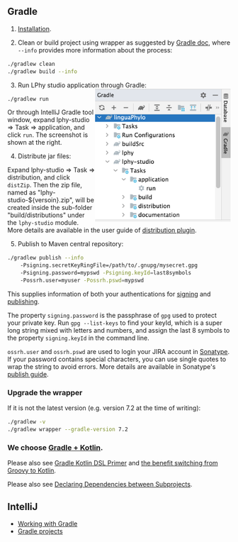 
## Gradle

1. [Installation](https://gradle.org/install/).

2. Clean or build project using wrapper as suggested by
[Gradle doc](https://docs.gradle.org/current/userguide/gradle_wrapper.html#sec:upgrading_wrapper),
where `--info` provides more information about the process:

```bash
./gradlew clean
./gradlew build --info
```

3. Run LPhy studio application through Gradle:
<a href="./Gradle-run.png"><img src="Gradle-run.png" align="right" height="300" ></a>

```bash
./gradlew run
```

Or through IntelliJ Gradle tool window, expand lphy-studio => Task => application,
and click `run`. The screenshot is shown at the right.

4. Distribute jar files:

Expand lphy-studio => Task => distribution, and click `distZip`.
Then the zip file, named as "lphy-studio-${versoin}.zip", will be created
inside the sub-folder "build/distributions" under the `lphy-studio` module.
More details are available in the user guide of
[distribution plugin](https://docs.gradle.org/current/userguide/distribution_plugin.html).

5. Publish to Maven central repository:

```bash
./gradlew publish --info 
    -Psigning.secretKeyRingFile=/path/to/.gnupg/mysecret.gpg 
    -Psigning.password=mypswd -Psigning.keyId=last8symbols 
    -Possrh.user=myuser -Possrh.pswd=mypswd
```

This supplies information of both your authentications for
[signing](https://docs.gradle.org/current/userguide/signing_plugin.html#sec:signatory_credentials)
and [publishing](https://docs.gradle.org/current/userguide/publishing_maven.html).

The property `signing.password` is the passphrase of `gpg` used to protect your private key.
Run `gpg --list-keys` to find your keyId, which is a super long string 
mixed with letters and numbers, and assign the last 8 symbols to 
the property `signing.keyId` in the command line.

`ossrh.user` and `ossrh.pswd` are used to login your JIRA account in
[Sonatype](https://central.sonatype.org/publish/publish-guide/).
If your password contains special characters, 
you can use single quotes to wrap the string to avoid errors.
More details are available in Sonatype's
[publish guide](https://central.sonatype.org/publish/publish-guide/).


### Upgrade the wrapper 

If it is not the latest version (e.g. version 7.2 at the time of writing):

```bash
./gradlew -v
./gradlew wrapper --gradle-version 7.2
```

### We choose [Gradle + Kotlin](https://gradle.org/kotlin/). 

Please also see [Gradle Kotlin DSL Primer](https://docs.gradle.org/current/userguide/kotlin_dsl.html) 
and [the benefit switching from Groovy to Kotlin](https://stackoverflow.com/questions/45335874/gradle-what-is-the-benefit-if-i-switch-from-groovy-to-kotlin).

Please also see
[Declaring Dependencies between Subprojects](https://docs.gradle.org/current/userguide/declaring_dependencies_between_subprojects.html). 


## IntelliJ

- [Working with Gradle](https://www.jetbrains.com/idea/guide/tutorials/working-with-gradle/)
- [Gradle projects](https://www.jetbrains.com/help/idea/work-with-gradle-projects.html)
